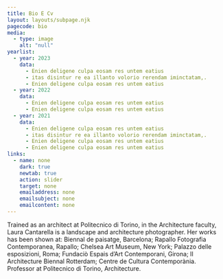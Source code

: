 ```yaml
---
title: Bio E Cv
layout: layouts/subpage.njk
pagecode: bio
media:
  - type: image
    alt: "null"
yearlist:
  - year: 2023
    data:
      - Enien deligene culpa eosam res untem eatius
      - itas disintur re ea illanto volorio rerendam iminctatam,.
      - Enien deligene culpa eosam res untem eatius
  - year: 2022
    data:
      - Enien deligene culpa eosam res untem eatius
      - Enien deligene culpa eosam res untem eatius
  - year: 2021
    data:
      - Enien deligene culpa eosam res untem eatius
      - itas disintur re ea illanto volorio rerendam iminctatam,.
      - Enien deligene culpa eosam res untem eatius
      - Enien deligene culpa eosam res untem eatius
links:
  - name: none
    dark: true
    newtab: true
    action: slider
    target: none
    emailaddress: none
    emailsubject: none
    emailcontent: none
---
```

Trained as an architect at Politecnico di Torino, in the Architecture faculty, Laura Cantarella is
a landscape and architecture photographer. Her works has been shown at: Biennal de paisatge, Barcelona; Rapallo Fotografia Contemporanea, Rapallo; Chelsea Art Museum, New York; Palazzo delle esposizioni, Roma; Fundaciò Espais d’Art Contemporani, Girona; II Architecture Biennal Rotterdam; Centre de Cultura Contemporània.
Professor at Politecnico di Torino, Architecture.